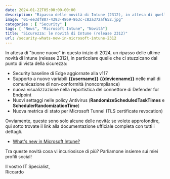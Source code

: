 ```yaml
---
date: 2024-01-22T05:00:00-00:00
description: "Ripasso delle novità di Intune (2312), in attesa di quellequelle del 2024."
image: "01-ee3df807-4393-4869-863c-c82a372af652.jpg"
categories : [ "Security" ]
tags: [ "News", "Microsoft Intune", "Novità"]
title: "Sicurezza: le novità di Intune (release 2312)"
url: /security-whats-new-in-microsoft-intune-2312
---
```

In attesa di "buone nuove" in questo inizio di 2024, un ripasso delle ultime novità di Intune (release 2312), in particolare quelle che ci stuzzicano dal punto di vista della sicurezza:

- Security baseline di Edge aggiornate alla v117
- Supporto a nuove variabili **{{username}}** **{{devicename}}** nelle mail di comunicazione di non-conformità (noncompliance)
- nuova visualizzazione nella reportistica del connettore di Defender for Endpoint
- Nuovi settaggi nelle policy Antivirus (**RandomizeScheduledTaskTimes** e **SchedulerRandomizationTime**)
- Nuova metrica di stato per Microsoft Tunnel (TLS certificate revocation)

Ovviamente, queste sono solo alcune delle novità: se volete approfondire, qui sotto trovate il link alla documentazione ufficiale completa con tutti i dettagli.
- [What's new in Microsoft Intune?](https://learn.microsoft.com/en-us/mem/intune/fundamentals/whats-new#week-of-december-13-2023-service-release-2312) 

Tra queste novità cosa vi incuriosisce di più? Parliamone insieme sui miei profili social!

Il vostro IT Specialist,  
Riccardo